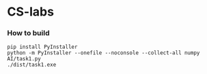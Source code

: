 # CS-labs

### How to build

```
pip install PyInstaller
python -m PyInstaller --onefile --noconsole --collect-all numpy AI/task1.py
./dist/task1.exe
```
